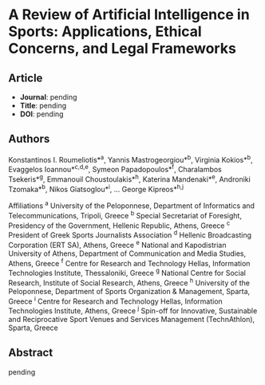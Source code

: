 # A Review of Artificial Intelligence in Sports: Applications, Ethical Concerns, and Legal Frameworks

## Article
* **Journal**: pending
* **Title**: pending
* **DOI**: pending

## Authors
Konstantinos I. Roumeliotis*<sup>a</sup>,
Yannis Mastrogeorgiou*<sup>b</sup>,
Virginia Kokios*<sup>b</sup>,
Evaggelos Ioannou*<sup>c,d,e</sup>,
Symeon Papadopoulos*<sup>f</sup>,
Charalambos Tsekeris*<sup>g</sup>,
Emmanouil Choustoulakis*<sup>h</sup>,
Katerina Mandenaki*<sup>e</sup>,
Androniki Tzomaka*<sup>b</sup>,
Nikos Giatsoglou*<sup>i</sup>,
...
George Kipreos*<sup>h,j</sup>

Affiliations
<sup>a</sup> University of the Peloponnese, Department of Informatics and Telecommunications, Tripoli, Greece
<sup>b</sup> Special Secretariat of Foresight, Presidency of the Government, Hellenic Republic, Athens, Greece
<sup>c</sup> President of Greek Sports Journalists Association
<sup>d</sup> Hellenic Broadcasting Corporation (ERT SA), Athens, Greece
<sup>e</sup> National and Kapodistrian University of Athens, Department of Communication and Media Studies, Athens, Greece
<sup>f</sup> Centre for Research and Technology Hellas, Information Technologies Institute, Thessaloniki, Greece
<sup>g</sup> National Centre for Social Research, Institute of Social Research, Athens, Greece
<sup>h</sup> University of the Peloponnese, Department of Sports Organization & Management, Sparta, Greece
<sup>i</sup> Centre for Research and Technology Hellas, Information Technologies Institute, Athens, Greece
<sup>j</sup> Spin-off for Innovative, Sustainable and Reciprocative Sport Venues and Services Management (TechnAthlon), Sparta, Greece

## Abstract
pending
